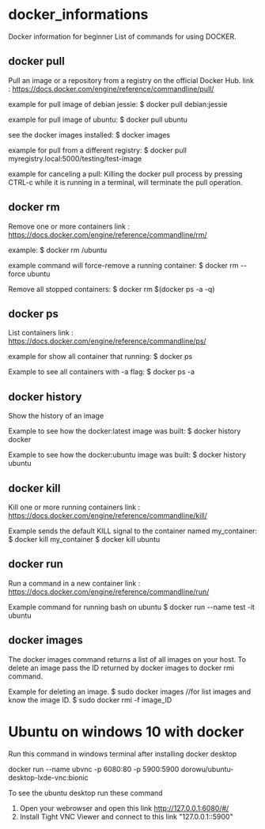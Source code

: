 # docker_informations
Docker information for beginner
List of commands for using DOCKER.

## docker pull
Pull an image or a repository from a registry on the official Docker Hub.
link : https://docs.docker.com/engine/reference/commandline/pull/

example for pull image of debian jessie:
$ docker pull debian:jessie

example for pull image of ubuntu:
$ docker pull ubuntu

see the docker images installed:
$ docker images

example for pull from a different registry:
$ docker pull myregistry.local:5000/testing/test-image

example for canceling a pull:
Killing the docker pull process by pressing CTRL-c while it is running in a terminal, will terminate the pull operation.

## docker rm
Remove one or more containers
link : https://docs.docker.com/engine/reference/commandline/rm/

example:
$ docker rm /ubuntu

example command will force-remove a running container:
$ docker rm --force ubuntu

Remove all stopped containers:
$ docker rm $(docker ps -a -q)

## docker ps
List containers
link : https://docs.docker.com/engine/reference/commandline/ps/

example for show all container that running:
$ docker ps

Example to see all containers with -a flag:
$ docker ps -a

## docker history
Show the history of an image

Example to see how the docker:latest image was built:
$ docker history docker

Example to see how the docker:ubuntu image was built:
$ docker history ubuntu

## docker kill
Kill one or more running containers
link : https://docs.docker.com/engine/reference/commandline/kill/

Example sends the default KILL signal to the container named my_container:
$ docker kill my_container
$ docker kill ubuntu

## docker run
Run a command in a new container
link : https://docs.docker.com/engine/reference/commandline/run/

Example command for running bash on ubuntu
$ docker run --name test -it ubuntu

## docker images
The docker images command returns a list of all images on your host. 
To delete an image pass the ID returned by docker images to docker rmi command. 

Example for deleting an image.
$ sudo docker images    //for list images and know the image ID.
$ sudo docker rmi -f image_ID


# Ubuntu on windows 10 with docker
Run this command in windows terminal after installing docker desktop

docker run --name ubvnc -p 6080:80 -p 5900:5900 dorowu/ubuntu-desktop-lxde-vnc:bionic

To see the ubuntu desktop run these command
1. Open your webrowser and open this link  http://127.0.0.1:6080/#/ 
2. Install Tight VNC Viewer and connect to this link "127.0.0.1::5900"

